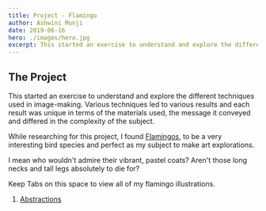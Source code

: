```yaml
---
title: Project - Flamingo
author: Ashwini Munji
date: 2019-06-16
hero: ./images/hero.jpg
excerpt: This started an exercise to understand and explore the different techniques used in image-making. Various techniques led to various results...
---
```


## The Project

This started an exercise to understand and explore the different techniques used in image-making. Various techniques led to various results and each result was unique in terms of the materials used, the message it conveyed and differed in the complexity of the subject.  
    
   
While researching for this project, I found [Flamingos](https://en.wikipedia.org/wiki/Flamingo), to be a very interesting bird species and perfect as my subject to make art explorations.  

I mean who wouldn't admire their vibrant, pastel coats? Aren't those long necks and tall legs absolutely to die for?

Keep Tabs on this space to view all of my flamingo illustrations.  

1. [Abstractions](/flamingo-abstractions/)